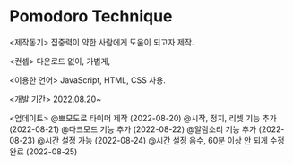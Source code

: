 # Pomodoro Technique

<제작동기>
집중력이 약한 사람에게 도움이 되고자 제작.

<컨셉>
다운로드 없이,
가볍게,

<이용한 언어>
JavaScript, HTML, CSS 사용.

<개발 기간>
2022.08.20~

<업데이트>
@뽀모도로 타이머 제작 (2022-08-20)
@시작, 정지, 리셋 기능 추가 (2022-08-21)
@다크모드 기능 추가 (2022-08-22)
@알람소리 기능 추가 (2022-08-23)
@시간 설정 가능 (2022-08-24)
@시간 설정 음수, 60분 이상 안 되게 수정 완료 (2022-08-25)
